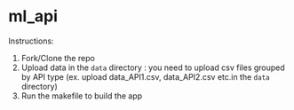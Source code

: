 # ml_api

Instructions:

1. Fork/Clone the repo
2. Upload data in the `data` directory : you need to upload csv files grouped by API type (ex. upload data_API1.csv, data_API2.csv etc.in the `data` directory)
3. Run the makefile to build the app

